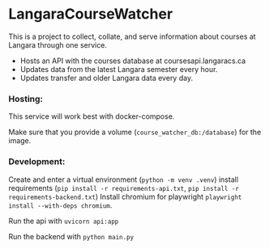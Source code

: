 # LangaraCourseWatcher

This is a project to collect, collate, and serve information about courses at Langara through one service.
- Hosts an API with the courses database at coursesapi.langaracs.ca
- Updates data from the latest Langara semester every hour.
- Updates transfer and older Langara data every day.


### Hosting:
This service will work best with docker-compose.

Make sure that you provide a volume (`course_watcher_db:/database`) for the image.

### Development:
Create and enter a virtual environment (`python -m venv .venv`)
install requirements (`pip install -r requirements-api.txt`, `pip install -r requirements-backend.txt`)
Install chromium for playwright `playwright install --with-deps chromium`.

Run the api with `uvicorn api:app`

Run the backend with `python main.py`